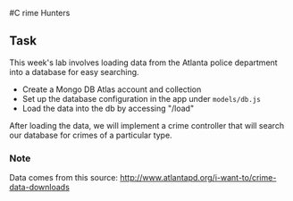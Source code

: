#C rime Hunters

## Task

This week's lab involves loading data from the Atlanta police department into a database for easy searching.

- Create a Mongo DB Atlas account and collection
- Set up the database configuration in the app under `models/db.js`
- Load the data into the db by accessing "/load"

After loading the data, we will implement a crime controller that will search our database for crimes of a particular type.

### Note 
Data comes from this source:
http://www.atlantapd.org/i-want-to/crime-data-downloads